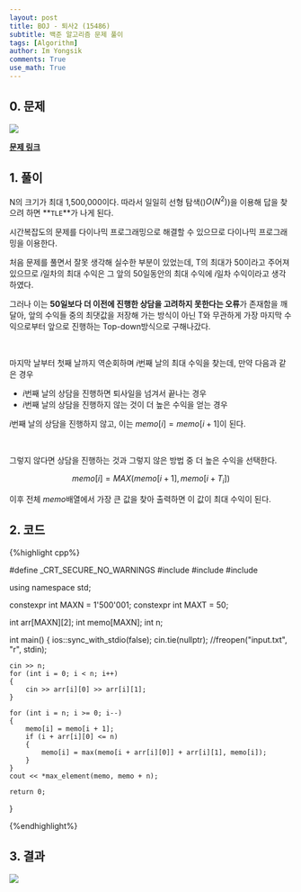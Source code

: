 ```yaml
---
layout: post
title: BOJ - 퇴사2 (15486)
subtitle: 백준 알고리즘 문제 풀이
tags: [Algorithm]
author: Im Yongsik
comments: True
use_math: True
---
```


## 0. 문제

![]({{site.baseurl}}/assets/img/posts/2022-03-18/BOJ-Solve-15486/img01.jpg)

[**문제 링크**](https://www.acmicpc.net/problem/15486)

## 1. 풀이

N의 크기가 최대 1,500,000이다. 따라서 일일히 선형 탐색()$O(N^2)$)을 이용해 답을 찾으려 하면 **`TLE`**가 나게 된다.

시간복잡도의 문제를 다이나믹 프로그래밍으로 해결할 수 있으므로 다이나믹 프로그래밍을 이용한다.

처음 문제를 풀면서 잘못 생각해 실수한 부분이 있었는데, T의 최대가 50이라고 주어져 있으므로 $i$일차의 최대 수익은 그 앞의 50일동안의 최대 수익에 $i$일차 수익이라고 생각하였다.

그러나 이는 **50일보다 더 이전에 진행한 상담을 고려하지 못한다는 오류**가 존재함을 깨달아, 앞의 수익들 중의 최댓값을 저장해 가는 방식이 아닌 T와 무관하게 가장 마지막 수익으로부터 앞으로 진행하는 Top-down방식으로 구해나갔다.

<br/>

마지막 날부터 첫째 날까지 역순회하며 $i$번째 날의 최대 수익을 찾는데, 만약 다음과 같은 경우

* $i$번째 날의 상담을 진행하면 퇴사일을 넘겨서 끝나는 경우
* $i$번째 날의 상담을 진행하지 않는 것이 더 높은 수익을 얻는 경우

$i$번째 날의 상담을 진행하지 않고, 이는 $memo[i] = memo[i+1]$이 된다.

<br/>

그렇지 않다면 상담을 진행하는 것과 그렇지 않은 방법 중 더 높은 수익을 선택한다.

$$ memo[i] = MAX(memo[i+1], memo[i + T_i]) $$

이후 전체 $memo$배열에서 가장 큰 값을 찾아 출력하면 이 값이 최대 수익이 된다.

## 2. 코드

{%highlight cpp%}

#define _CRT_SECURE_NO_WARNINGS
#include <iostream>
#include <algorithm>
#include <cmath>

using namespace std;

constexpr int MAXN = 1'500'001;
constexpr int MAXT = 50;

int arr[MAXN][2];
int memo[MAXN];
int n;

int main()
{
	ios::sync_with_stdio(false);
	cin.tie(nullptr);
	//freopen("input.txt", "r", stdin);

	cin >> n;
	for (int i = 0; i < n; i++)
	{
		cin >> arr[i][0] >> arr[i][1];
	}
	
	for (int i = n; i >= 0; i--)
	{
		memo[i] = memo[i + 1];
		if (i + arr[i][0] <= n)
		{
			memo[i] = max(memo[i + arr[i][0]] + arr[i][1], memo[i]);
		}
	}
	cout << *max_element(memo, memo + n);
	
	return 0;
}

{%endhighlight%}

## 3. 결과

![]({{site.baseurl}}/assets/img/posts/2022-03-18/BOJ-Solve-15486/img02.jpg)

